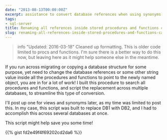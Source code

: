 ```yaml
---
date: "2013-08-13T00:00:00Z"
excerpt: assistance to convert database references when using synonyms
tags:
- sql-server
title: Renaming all references inside stored procedures and functions can be migraine worthy without a little help...
slug: renaming-all-references-inside-stored-procedures-and-functions-can-be-migraine-worthy-without-a-little-help
---
```


> info "Updated: 2016-03-18"
> Cleaned up formatting. This is older code limited to procs and functions. I'm sure there is a better way to do this now, but leaving here as it might help someone else in the meantime.

If you run across migrating or copying a database structure for some purpose, yet need to change the database references or some other string value inside all the procedures and functions to point to the newly named object, you are in for a lot of work! I built this procedure to search all procedures and functions, and script the replacement across multiple databases, to streamline this type of conversion.

I'll post up one for views and synonyms later, as my time was limited to post this. In my case, this script was built to replace DB1 with DB2, and I had to accomplish this across several databases at once.

This script might help save you some time!

{{% gist fd2e49f4f69202cd2da6 %}}
